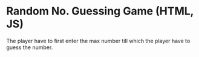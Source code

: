 # Random No. Guessing Game (HTML, JS)
The player have to first enter the max number till which the player have to guess the number.